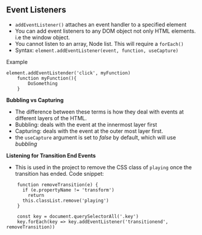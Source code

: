 ## **Event Listeners**
- `addEventListener()` attaches an event handler to a specified element
- You can add event listeners to any DOM object not only HTML elements. i.e the window object.
- You cannot listen to an array, Node list. This will require a `forEach()`
- Syntax: `element.addEventListener(event, function, useCapture)`

Example
```
element.addEventListender('click', myFunction)
    function myFunction(){
        DoSomething
    }
```

__Bubbling vs Capturing__
- The difference between these terms is how they deal with events at different layers of the HTML.
- Bubbling: deals with the event at the innermost layer first
- Capturing: deals with the event at the outer most layer first.
- the `useCapture` argument is set to _false_ by default, which will use _bubbling_

__Listening for Transition End Events__
- This is used in the project to remove the CSS class of `playing` once the transition has ended.
Code snippet:
```
    function removeTransition(e) {
      if (e.propertyName != 'transform')
        return
      this.classList.remove('playing')
    }
    
    const key = document.querySelectorAll('.key')
    key.forEach(key => key.addEventListener('transitionend', removeTransition))
```
